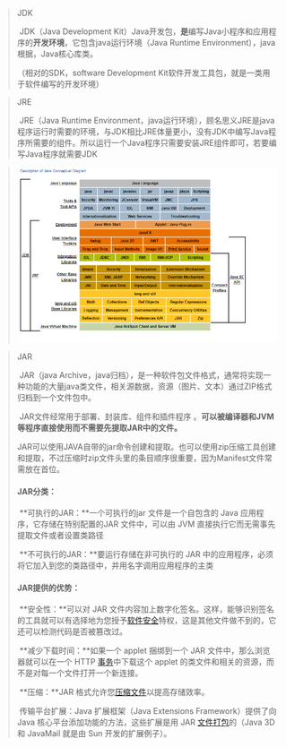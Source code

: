 > JDK
>
> ​		JDK（Java Development Kit）Java开发包，**是**编写Java小程序和应用程序的**开发环境**，它包含java运行环境（Java Runtime Environment），java根据，Java核心库类。
>
> （相对的SDK，software Development Kit软件开发工具包，就是一类用于软件编写的开发环境）

> JRE
>
> ​		JRE（Java Runtime Environment，java运行环境），顾名思义JRE是java程序运行时需要的环境，与JDK相比JRE体量更小，没有JDK中编写Java程序所需要的组件。所以运行一个Java程序只需要安装JRE组件即可，若要编写Java程序就需要JDK

> ![image-20210622112701695](image\image-20210622112701695.png)

> JAR
>
> ​		JAR（java Archive，java归档），是一种软件包文件格式，通常将实现一种功能的大量java类文件，相关源数据，资源（图片、文本）通过ZIP格式归档到一个文件包中。
>
> ​		JAR文件经常用于部署、封装库、组件和插件程序 。**可以被编译器和JVM等程序直接使用而不需要先提取JAR中的文件。**
>
> ​		JAR可以使用JAVA自带的jar命令创建和提取。也可以使用zip压缩工具创建和提取，不过压缩时zip文件头里的条目顺序很重要，因为Manifest文件常需放在首位。
>
> #### **JAR分类：**
>
> ​		**可执行的JAR：**一个可执行的jar 文件是一个自包含的 Java 应用程序，它存储在特别配置的JAR 文件中，可以由 JVM 直接执行它而无需事先提取文件或者设置类路径
>
> ​		**不可执行的JAR：**要运行存储在非可执行的 JAR 中的应用程序，必须将它加入到您的类路径中，并用名字调用应用程序的主类
>
> #### **JAR提供的优势：**
>
> ​			**安全性：**可以对 JAR 文件内容加上数字化签名。这样，能够识别签名的工具就可以有选择地为您授予[软件安全](https://baike.baidu.com/item/软件安全)特权，这是其他文件做不到的，它还可以检测代码是否被篡改过。
>
> ​			**减少下载时间：**如果一个 applet 捆绑到一个 JAR 文件中，那么浏览器就可以在一个 HTTP [事务](https://baike.baidu.com/item/事务)中下载这个 applet 的类文件和相关的资源，而不是对每一个文件打开一个新连接。
>
> ​			**压缩：**JAR 格式允许您[压缩文件](https://baike.baidu.com/item/压缩文件)以提高存储效率。
>
> ​			传输平台扩展：Java 扩展框架（Java Extensions Framework）提供了向 Java 核心平台添加功能的方法，这些扩展是用 JAR [文件打包](https://baike.baidu.com/item/文件打包)的（Java 3D 和 JavaMail 就是由 Sun 开发的扩展例子）。

